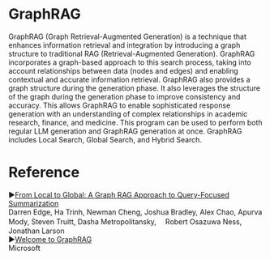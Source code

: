 # GraphRAG
GraphRAG (Graph Retrieval-Augmented Generation) is a technique that enhances information retrieval and integration by introducing a graph structure to traditional RAG (Retrieval-Augmented Generation). GraphRAG incorporates a graph-based approach to this search process, taking into account relationships between data (nodes and edges) and enabling contextual and accurate information retrieval. GraphRAG also provides a graph structure during the generation phase. It also leverages the structure of the graph during the generation phase to improve consistency and accuracy. This allows GraphRAG to enable sophisticated response generation with an understanding of complex relationships in academic research, finance, and medicine. This program can be used to perform both regular LLM generation and GraphRAG generation at once. GraphRAG includes Local Search, Global Search, and Hybrid Search.

# Reference
▶︎[From Local to Global: A Graph RAG Approach to Query-Focused Summarization](https://arxiv.org/abs/2404.16130)<br/> Darren Edge, Ha Trinh, Newman Cheng, Joshua Bradley, Alex Chao, Apurva Mody, Steven Truitt, Dasha Metropolitansky, 　Robert Osazuwa Ness, Jonathan Larson<br/>
▶︎[Welcome to GraphRAG](https://microsoft.github.io/graphrag/)<br/>
 Microsoft
